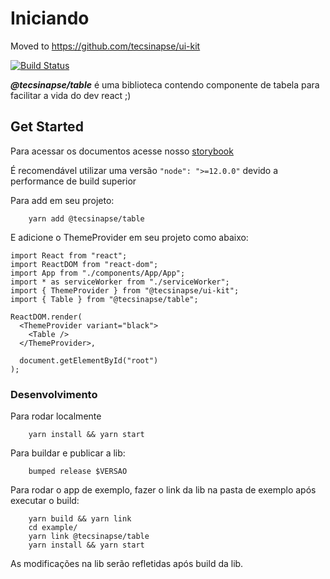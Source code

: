 # Iniciando

Moved to https://github.com/tecsinapse/ui-kit

[![Build Status](https://travis-ci.org/tecsinapse/table.svg?branch=master)](https://travis-ci.org/tecsinapse/table)


***@tecsinapse/table*** é uma biblioteca contendo componente de tabela para facilitar a vida do dev react ;)

## Get Started

Para acessar os documentos acesse nosso [storybook](https://github.com/tecsinapse/table)

É recomendável utilizar uma versão `"node": ">=12.0.0"` devido a performance de build superior

Para add em seu projeto:
```
    yarn add @tecsinapse/table
```

E adicione o ThemeProvider em seu projeto como abaixo:

```
import React from "react";
import ReactDOM from "react-dom";
import App from "./components/App/App";
import * as serviceWorker from "./serviceWorker";
import { ThemeProvider } from "@tecsinapse/ui-kit";
import { Table } from "@tecsinapse/table";

ReactDOM.render(
  <ThemeProvider variant="black">
    <Table />
  </ThemeProvider>,

  document.getElementById("root")
);
```

### Desenvolvimento

Para rodar localmente
```
    yarn install && yarn start
```

Para buildar e publicar a lib:
```
    bumped release $VERSAO
```

Para rodar o app de exemplo, fazer o link da lib na pasta de exemplo após executar o build:
```
    yarn build && yarn link
    cd example/
    yarn link @tecsinapse/table
    yarn install && yarn start
```

As modificações na lib serão refletidas após build da lib.
